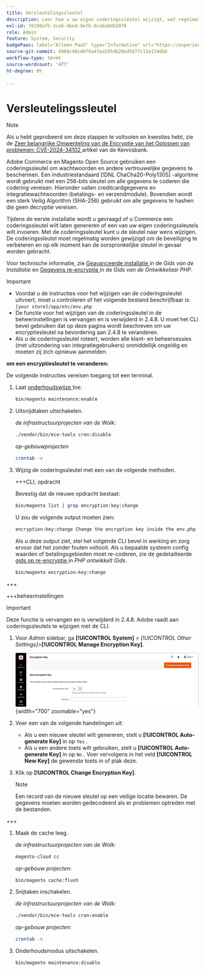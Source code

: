 ```yaml
---
title: Versleutelingssleutel
description: Leer hoe u uw eigen coderingssleutel wijzigt, wat regelmatig moet worden gedaan om de beveiliging te verbeteren.
exl-id: 78190afb-3ca6-4bed-9efb-8caba0d62078
role: Admin
feature: System, Security
badgePaas: label="Alleen PaaS" type="Informative" url="https://experienceleague.adobe.com/en/docs/commerce/user-guides/product-solutions" tooltip="Is alleen van toepassing op Adobe Commerce op Cloud-projecten (door Adobe beheerde PaaS-infrastructuur) en op projecten in het veld."
source-git-commit: 4968c40cd6f8a47ea595db20ed5d77c11e134db6
workflow-type: tm+mt
source-wordcount: '477'
ht-degree: 0%

---
```


# Versleutelingssleutel

>[!NOTE]
>
>Als u hebt geprobeerd om deze stappen te voltooien en kwesties hebt, zie de [ Zeer belangrijke Omwenteling van de Encryptie van het Oplossen van problemen: CVE-2024-34102 ](https://experienceleague.adobe.com/en/docs/commerce-knowledge-base/kb/troubleshooting/known-issues-patches-attached/troubleshooting-encryption-key-rotation-cve-2024-34102) artikel van de Kennisbank.

Adobe Commerce en Magento Open Source gebruiken een coderingssleutel om wachtwoorden en andere vertrouwelijke gegevens te beschermen. Een industriestandaard [!DNL ChaCha20-Poly1305] -algoritme wordt gebruikt met een 256-bits sleutel om alle gegevens te coderen die codering vereisen. Hieronder vallen creditcardgegevens en integratiewachtwoorden (betalings- en verzendmodule). Bovendien wordt een sterk Veilig Algorithm (SHA-256) gebruikt om alle gegevens te hashen die geen decryptie vereisen.

Tijdens de eerste installatie wordt u gevraagd of u Commerce een coderingssleutel wilt laten genereren of een van uw eigen coderingssleutels wilt invoeren. Met de coderingssleutel kunt u de sleutel naar wens wijzigen. De coderingssleutel moet regelmatig worden gewijzigd om de beveiliging te verbeteren en op elk moment kan de oorspronkelijke sleutel in gevaar worden gebracht.

Voor technische informatie, zie [ Geavanceerde installatie ](https://experienceleague.adobe.com/docs/commerce-operations/installation-guide/advanced.html) in de _Gids van de Installatie_ en [ Gegevens re-encryptie ](https://developer.adobe.com/commerce/php/development/security/data-encryption/) in de _Gids van de Ontwikkelaar PHP_.

>[!IMPORTANT]
>
>- Voordat u de instructies voor het wijzigen van de coderingssleutel uitvoert, moet u controleren of het volgende bestand beschrijfbaar is: `[your store]/app/etc/env.php`
>- De functie voor het wijzigen van de coderingssleutel in de beheerinstellingen is vervangen en is verwijderd in 2.4.8. U moet het CLI bevel gebruiken dat op deze pagina wordt beschreven om uw encryptiesleutel na bevordering aan 2.4.8 te veranderen.
>- Als u de coderingssleutel roteert, worden alle klant- en beheersessies (met uitzondering van integratiegebruikers) onmiddellijk ongeldig en moeten zij zich opnieuw aanmelden.

**om een encryptiesleutel te veranderen:**

De volgende instructies vereisen toegang tot een terminal.

1. Laat [ onderhoudswijze ](https://experienceleague.adobe.com/en/docs/commerce-operations/configuration-guide/setup/application-modes#maintenance-mode) toe.

   ```bash
   bin/magento maintenance:enable
   ```

1. Uitsnijdtaken uitschakelen.

   _de infrastructuurprojecten van de Wolk:_

   ```bash
   ./vendor/bin/ece-tools cron:disable
   ```

   _op-gebouwprojecten_

   ```bash
   crontab -e
   ```

1. Wijzig de coderingssleutel met een van de volgende methoden.

   +++CLI, opdracht

   Bevestig dat de nieuwe opdracht bestaat:

   ```bash
   bin/magento list | grep encryption:key:change
   ```

   U zou de volgende output moeten zien:

   ```bash
   encryption:key:change Change the encryption key inside the env.php file.
   ```

   Als u deze output ziet, stel het volgende CLI bevel in werking en zorg ervoor dat het zonder fouten voltooit. Als u bepaalde systeem config waarden of betalingsgebieden moet re-coderen, zie de gedetailleerde [ gids op re-encryptie ](https://developer.adobe.com/commerce/php/development/security/data-encryption/) in _PHP ontwikkelt Gids_.

   ```bash
   bin/magento encryption:key:change
   ```

+++

   +++beheerinstellingen

   >[!IMPORTANT]
   >
   >Deze functie is vervangen en is verwijderd in 2.4.8. Adobe raadt aan coderingssleutels te wijzigen met de CLI.

   1. Voor _Admin_ sidebar, ga **[!UICONTROL System]** > _[!UICONTROL Other Settings]_>**[!UICONTROL Manage Encryption Key]**.

      ![ de encryptiesleutel van het Systeem ](./assets/encryption-key.png){width="700" zoomable="yes"}

   1. Voer een van de volgende handelingen uit:

      - Als u een nieuwe sleutel wilt genereren, stelt u **[!UICONTROL Auto-generate Key]** in op `Yes` .
      - Als u een andere toets wilt gebruiken, stelt u **[!UICONTROL Auto-generate Key]** in op `No` . Voer vervolgens in het veld **[!UICONTROL New Key]** de gewenste toets in of plak deze.

   1. Klik op **[!UICONTROL Change Encryption Key]**.

      >[!NOTE]
      >
      >Een record van de nieuwe sleutel op een veilige locatie bewaren. De gegevens moeten worden gedecodeerd als er problemen optreden met de bestanden.

+++

1. Maak de cache leeg.

   _de infrastructuurprojecten van de Wolk:_

   ```bash
   magento-cloud cc
   ```

   _op-gebouw projecten:_

   ```bash
   bin/magento cache:flush
   ```

1. Snijtaken inschakelen.

   _de infrastructuurprojecten van de Wolk:_

   ```bash
   ./vendor/bin/ece-tools cron:enable
   ```

   _op-gebouw projecten:_

   ```bash
   crontab -e
   ```

1. Onderhoudsmodus uitschakelen.

   ```bash
   bin/magento maintenance:disable
   ```
